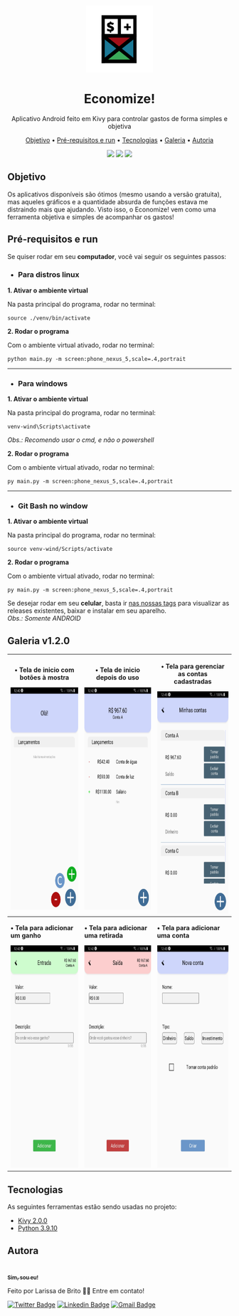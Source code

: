 <div align='center'>
 <img src='.imagens/icone.png' width=150>
</div>
<h1 align="center">Economize!</h1>
<p align="center">Aplicativo Android feito em Kivy para controlar gastos de forma simples e objetiva</p>


<p align="center">
 <a href="#objetivo">Objetivo</a> •
 <a href="#requisitos">Pré-requisitos e run</a> • 
 <a href="#tecnologias">Tecnologias</a> • 
 <a href="#galeria">Galeria</a> • 
 <a href="#autor">Autoria</a>
</p>

<div align='center'>
  <img src='https://img.shields.io/static/v1?label=version&message=v1.1.0&color=brightgreen&style=flat-square'> 
  <img src='https://img.shields.io/static/v1?label=license&message=GPL 3.0&color=orange&style=flat-square'>
  <img src='https://img.shields.io/static/v1?label=status&message=Em andamento&color=informational&style=flat-square'>
</div>

<h2 id='objetivo'>Objetivo</h2>
Os aplicativos disponíveis são ótimos (mesmo usando a versão gratuita), mas aqueles gráficos e a quantidade absurda de funções estava me distraindo mais que ajudando. Visto isso, o Economize! vem como uma ferramenta objetiva e simples de acompanhar os gastos!

<h2 id='requisitos'> Pré-requisitos e run </h2>

Se quiser rodar em seu **computador**, você vai seguir os seguintes passos:

* <h3>Para distros linux</h3>

**1. Ativar o ambiente virtual**

  Na pasta principal do programa, rodar no terminal: 

  ```
  source ./venv/bin/activate
  ```
  
**2. Rodar o programa**

  Com o ambiente virtual ativado, rodar no terminal:

  ```
  python main.py -m screen:phone_nexus_5,scale=.4,portrait
  ```
  
<hr>

* <h3>Para windows</h3>

**1. Ativar o ambiente virtual**

  Na pasta principal do programa, rodar no terminal: 

  ```
  venv-wind\Scripts\activate
  ```  
  *Obs.: Recomendo usar o cmd, e não o powershell*
  
**2. Rodar o programa**

  Com o ambiente virtual ativado, rodar no terminal:

  ```
  py main.py -m screen:phone_nexus_5,scale=.4,portrait
  ```
  
<hr>

* <h3>Git Bash no window</h3>

**1. Ativar o ambiente virtual**

  Na pasta principal do programa, rodar no terminal: 

  ```
  source venv-wind/Scripts/activate
  ```
  
**2. Rodar o programa**

  Com o ambiente virtual ativado, rodar no terminal:

  ```
  py main.py -m screen:phone_nexus_5,scale=.4,portrait
  ```
  
Se desejar rodar em seu **celular**, basta ir [nas nossas tags](https://github.com/laribrito/Economize/releases) para visualizar as releases existentes, baixar e instalar em seu aparelho.
<br> *Obs.: Somente ANDROID*

<h2 id='galeria'>Galeria v1.2.0</h2>

|<p>• Tela de inicio com botões à mostra</p> <img src='.imagens/inicio.jpg'   height='500'>|<p>• Tela de inicio depois do uso</p> <img src='.imagens/inicio02.jpg' height='500'>| <p>• Tela para gerenciar as contas<br>cadastradas</p> <img src='.imagens/contas.jpg'   height='500'> |
|----------------|-------------------------------|-----------------------------|
|<p><b>• Tela para adicionar um ganho</b></p> <img src='.imagens/ganho.jpg'    height='500'>| <p><b>• Tela para adicionar uma retirada</b></p> <img src='.imagens/retirada.jpg' height='500'> | <p><b>• Tela para adicionar uma conta</b></p> <img src='.imagens/conta.jpg' height='500'>|


<h2 id='tecnologias'>Tecnologias</h2>

As seguintes ferramentas estão sendo usadas no projeto:

- [Kivy 2.0.0](https://kivy.org/#home)
- [Python 3.9.10](https://www.python.org/)


<h2 id='autor'> Autora </h2>
<a href="https://github.com/laribrito">
 <img style="border-radius: 50%;" src="https://avatars.githubusercontent.com/laribrito" width="100px;" alt=""/>
 <br />
 <sub><b>Sim, sou eu!</b></sub></a>


Feito por Larissa de Brito 👋🏽 Entre em contato!

[![Twitter Badge](https://img.shields.io/badge/-@laribrit0-1ca0f1?style=flat-square&labelColor=1ca0f1&logo=twitter&logoColor=white&link=https://twitter.com/laribrit0)](https://twitter.com/laribrit0) 
[![Linkedin Badge](https://img.shields.io/badge/-Larissa-blue?style=flat-square&logo=Linkedin&logoColor=white&link=https://www.linkedin.com/in/larissa-brit0/)](https://www.linkedin.com/in/larissa-brit0/) 
[![Gmail Badge](https://img.shields.io/badge/-lary.29.ds@gmail.com-c14438?style=flat-square&logo=Gmail&logoColor=white&link=mailto:lary.29.ds@gmail.com)](mailto:lary.29.ds@gmail.com)
